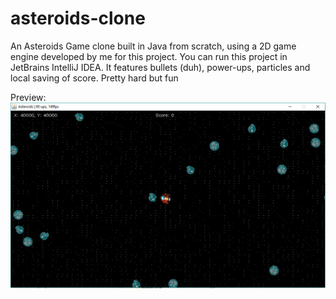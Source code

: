 # asteroids-clone

An Asteroids Game clone built in Java from scratch, using a 2D game engine developed by me for this project. You can run this project in JetBrains IntelliJ IDEA. It features bullets (duh), power-ups, particles and local saving of score. Pretty hard but fun

Preview: ![text](./ss.png)
